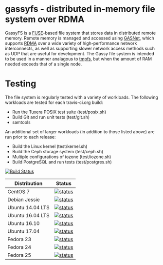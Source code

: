 gassyfs - distributed in-memory file system over RDMA
=======

GassyFS is a [FUSE](http://fuse.sourceforge.net/)-based file system that
stores data in distributed remote memory. Remote memory is managed and
accessed using [GASNet](http://gasnet.lbl.gov/), which supports
[RDMA](http://en.wikipedia.org/wiki/Remote_direct_memory_access) over a wide
variety of high-performance network interconnects, as well as supporting
slower network access methods such as UDP that are useful for development. The
Gassy file system is intended to be used in a manner analagous to
[tmpfs](http://en.wikipedia.org/wiki/Tmpfs), but when the amount of RAM needed
exceeds that of a single node.

# Testing

The file system is regularly tested with a variety of workloads. The following
workloads are tested for each travis-ci.org build:

* Run the Tuxera POSIX test suite (test/posix.sh)
* Build Git and run unit tests (test/git.sh)
* samtools

An additional set of larger workloads (in addition to those listed above) are
run prior to each release:

* Build the Linux kernel (test/kernel.sh)
* Build the Ceph storage system (test/ceph.sh)
* Multiple configurations of iozone (test/iozone.sh)
* Build PostgreSQL and run tests (test/postgres.sh)

[![Build Status](https://travis-ci.org/noahdesu/fuse-boilerplate.svg?branch=master)](https://travis-ci.org/noahdesu/fuse-boilerplate)

| Distribution     | Status |
| ------------     | ------ |
| CentOS 7         | [![status](https://badges.herokuapp.com/travis/noahdesu/fuse-boilerplate?env=DOCKER_IMAGE=centos:7&label=centos:7)](https://travis-ci.org/noahdesu/fuse-boilerplate) |
| Debian Jessie    | [![status](https://badges.herokuapp.com/travis/noahdesu/fuse-boilerplate?env=DOCKER_IMAGE=debian:jessie&label=debian:jessie)](https://travis-ci.org/noahdesu/fuse-boilerplate) |
| Ubuntu 14.04 LTS | [![status](https://badges.herokuapp.com/travis/noahdesu/fuse-boilerplate?env=DOCKER_IMAGE=ubuntu:trusty&label=ubuntu:trusty)](https://travis-ci.org/noahdesu/fuse-boilerplate) |
| Ubuntu 16.04 LTS | [![status](https://badges.herokuapp.com/travis/noahdesu/fuse-boilerplate?env=DOCKER_IMAGE=ubuntu:xenial&label=ubuntu:xenial)](https://travis-ci.org/noahdesu/fuse-boilerplate) |
| Ubuntu 16.10     | [![status](https://badges.herokuapp.com/travis/noahdesu/fuse-boilerplate?env=DOCKER_IMAGE=ubuntu:yakkety&label=ubuntu:yakkety)](https://travis-ci.org/noahdesu/fuse-boilerplate) |
| Ubuntu 17.04     | [![status](https://badges.herokuapp.com/travis/noahdesu/fuse-boilerplate?env=DOCKER_IMAGE=ubuntu:zesty&label=ubuntu:zesty)](https://travis-ci.org/noahdesu/fuse-boilerplate) |
| Fedora 23        | [![status](https://badges.herokuapp.com/travis/noahdesu/fuse-boilerplate?env=DOCKER_IMAGE=fedora:23&label=fedora:23)](https://travis-ci.org/noahdesu/fuse-boilerplate) |
| Fedora 24        | [![status](https://badges.herokuapp.com/travis/noahdesu/fuse-boilerplate?env=DOCKER_IMAGE=fedora:24&label=fedora:24)](https://travis-ci.org/noahdesu/fuse-boilerplate) |
| Fedora 25        | [![status](https://badges.herokuapp.com/travis/noahdesu/fuse-boilerplate?env=DOCKER_IMAGE=fedora:25&label=fedora:25)](https://travis-ci.org/noahdesu/fuse-boilerplate) |
